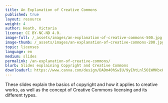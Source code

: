 ```yaml
---
title: An Explanation of Creative Commons
published: true
layout: resource
weight: 4
author: Heath, Victoria
license: CC BY-NC-ND 4.0.
image-full: /_assets/images/an-explanation-of-creative-commons-500.jpg
image-thumb: /_assets/images/an-explanation-of-creative-commons-200.jpg
topic: licenses
language: en
medium: slides
permalink: /an-explanation-of-creative-commons/
blurb: Slides explaining Copyright and Creative Commons
downloadurl: https://www.canva.com/design/DADm40hSwIU/9yEhtLnl5O1WMKbx8JSSkA/watch?utm_content=DADm40hSwIU&utm_campaign=designshare&utm_medium=link2&utm_source=sharebutton
---
```



 These slides explain the basics of copyright and how it applies to creative
 works, as well as the concept of Creative Commons licensing and its different
 types.

